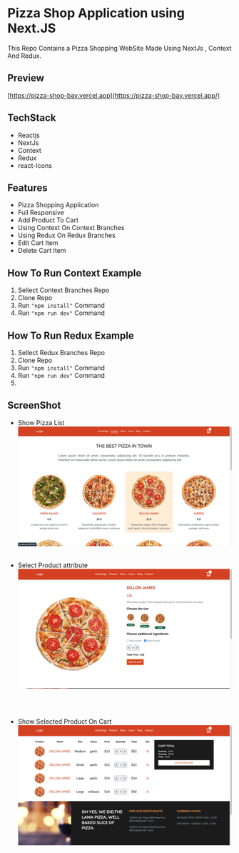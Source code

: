 # Pizza Shop Application using Next.JS 
This Repo Contains a Pizza Shopping WebSite Made Using NextJs , Context And Redux.

## Preview
[https://pizza-shop-bay.vercel.app](https://pizza-shop-bay.vercel.app/)

## TechStack
- Reactjs
- NextJs
- Context
- Redux
- react-Icons

## Features
- Pizza Shopping Application
- Full Responsive 
- Add Product To Cart
- Using Context On Context Branches
- Using Redux On Redux Branches
- Edit Cart Item
- Delete Cart Item

## How To Run Context Example
1. Sellect Context Branches Repo
1. Clone Repo
1. Run `"npm install"` Command
1. Run `"npm run dev"` Command

## How To Run Redux Example
1. Sellect Redux Branches Repo
1. Clone Repo
1. Run `"npm install"` Command
1. Run `"npm run dev"` Command
2. 
## ScreenShot
- Show Pizza List
![SiteView](src/assets/homw.jpg)
<br/><br/>

- Select Product attribute 
![SiteView](src/assets/product.jpg)

<br/><br/>
- Show Selected Product On Cart
![SiteView](src/assets/cart.jpg)
